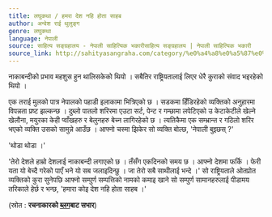 ```yaml
---
title: लघुकथा / हमरा देश नहि होता साहब
author: अन्वेश राई थुलुङ्ग
genre: लघुकथा
language: नेपाली
source: साहित्य सङ्ग्रहालय - नेपाली साहित्यिक भकारीसाहित्य सङ्ग्रहालय | नेपाली साहित्यिक भकारी
source_link: http://sahityasangraha.com/category/%e0%a4%a8%e0%a5%87%e0%a4%aa%e0%a4%be%e0%a4%b2%e0%a5%80-%e0%a4%97%e0%a4%a6%e0%a5%8d%e0%a4%af/%e0%a4%b2%e0%a4%98%e0%a5%81%e0%a4%95%e0%a4%a5%e0%a4%be/
---
```


नाकाबन्दीको प्रभाव महशुस हुन थालिसकेको थियो । सबैतिर राष्ट्रियतालाई लिएर धेरै कुराको संवाद भइरहेको थियो ।

एक तराई मुलको पात्र नेपालको पहाडी इलाकामा भित्रिएको छ । सडकमा हिँडिरहेको व्यक्तिको अनुहारमा विपन्नता प्रष्ट झल्कन्छ । दुब्लो पातलो शरिरमा एउटा सर्ट, पेन्ट र गम्छामा लपेटिएको उ केटाकेटीले खेल्ने खेलौना, मयुरका केही प्वाँखहरु र बेलुनहरु बेच्न लागिरहेको छ । त्यतिकैमा एक सम्भ्रान्त र गठिलो शरिर भएको व्यक्ति उसको सामुन्ने आउँछ । आफ्नो चस्मा झिकेर सो व्यक्ति बोल्छ, 'नेपाली बुझ्छस् ?'

'थोडा थोडा ।'

'तेरो देशले हाम्रो देशलाई नाकाबन्दी लगाएको छ । तँसँग एकदिनको समय छ । आफ्नो देशमा फर्कि । फेरी यता यो बेच्दै गरेको पाएँ भने यो सब जलाइदिन्छु । जा तेरो सबै साथीलाई भन्दे ।' सो राष्ट्रियताले ओतप्रोत व्यक्तिको कुरा सुनेपछि आफ्नो सम्पुर्ण सम्पत्तिको नामको कमाइ खाने सो सम्पुर्ण सामानहरुलाई पीडामय तरिकाले हेर्छ र भन्छ, 'हमारा कोइ देश नहि होता साहब ।'

(स्रोत : **रचनाकारको [ब्लग](http://thulunganwesh.blogspot.com)बाट सभार**)
